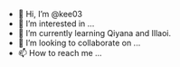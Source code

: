 - 👋 Hi, I’m @kee03
- 👀 I’m interested in ...
- 🌱 I’m currently learning Qiyana and Illaoi.
- 💞️ I’m looking to collaborate on ...
- 📫 How to reach me ...

<!---
kee03/kee03 is a ✨ special ✨ repository because its `README.md` (this file) appears on your GitHub profile.
You can click the Preview link to take a look at your changes.
--->

